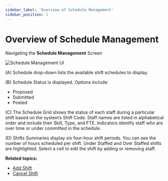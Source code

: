 ```yaml
---
sidebar_label: 'Overview of Schedule Management'
sidebar_position: 1
---
```

# Overview of Schedule Management

Navigating the **Schedule Management** Screen

![Schedule Management UI](/img/ScheduleMgmtUI.gif)

(A) Schedule drop-down lists the available shift schedules to display.

(B) Schedule Status is displayed. Options include:
- Proposed
- Submitted
- Posted

(C) The Schedule Grid shows the status of each staff during a particular shift based on the system’s Shift Code. 
Staff names are listed in alphabetical order and include their Skill, Type, and FTE. 
Indicators identify staff who are over time or under committed in the schedule.

(D) Shifts Summaries display six four-hour shift periods. You can see the number of hours scheduled per shift.
Under Staffed and Over Staffed shifts are highlighted. Select a cell to edit the shift by adding or removing staff.



**Related topics:**
- [Add Shift](./add-shift) 
- [Cancel Shift](./cancel-shift)



